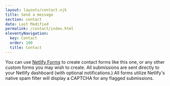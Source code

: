 ```yaml
---
layout: layouts/contact.njk
title: Send a message
section: contact
date: Last Modified
permalink: /contact/index.html
eleventyNavigation:
  key: Contact
  order: 100
  title: Contact
---
```


You can use [Netlify Forms](https://www.netlify.com/docs/form-handling/) to create contact forms like this one, or any other custom forms you may wish to create. All submissions are sent directly to your Netlify dashboard (with optional notifications.) All forms utilize Netlify's native spam filter will display a CAPTCHA for any flagged submissions.
